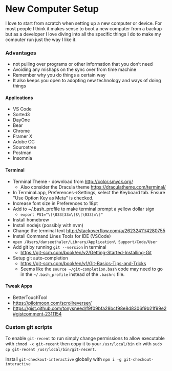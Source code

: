 # New Computer Setup

I love to start from scratch when setting up a new computer or device. For most
people I think it makes sense to boot a new computer from a backup but as a
developer I love diving into all the specific things I do to make my computer
run just the way I like it.

### Advantages

- not pulling over programs or other information that you don’t need
- Avoiding any mishaps on the sync over from time machine
- Remember why you do things a certain way
- It also keeps you open to adopting new technology and ways of doing things

#### Applications

- VS Code
- Sorted3
- DayOne
- Bear
- Chrome
- Framer X
- Adobe CC
- Sourcetree
- Postman
- Insomnia

#### Terminal

- Terminal Theme - download from http://color.smyck.org/
  - Also consider the Dracula theme https://draculatheme.com/terminal/
- In Terminal.app, Preferences->Settings, select the Keyboard tab. Ensure "Use
  Option Key as Meta" is checked.
- Increase font size in Preferences to 18pt
- Add to ~/.bash_profile to make terminal prompt a yellow dollar sign
  - `export PS1="\[\033[33m\]$\[\033[m\]"`
- Install homebrew
- Install nodejs (possibly with nvm)
- Change the terminal text http://stackoverflow.com/a/26232411/4280755
- Install Command Lines Tools for IDE (VSCode)
- `open /Users/danseethaler/Library/Application\ Support/Code/User`
- Add git by running `git --version` in terminal
  - https://git-scm.com/book/en/v2/Getting-Started-Installing-Git
- Setup git auto-completion
  - https://git-scm.com/book/en/v1/Git-Basics-Tips-and-Tricks
  - Seems like the `source ~/git-completion.bash` code may need to go in the `~/.bash_profile` instead of the `.bashrc` file.

#### Tweak Apps

- BetterTouchTool
- https://pilotmoon.com/scrollreverser/
- https://gist.github.com/tonysneed/f9f09bfa28bcf98e8d8306f9b21f99e2#gistcomment-2311154

### Custom git scripts

To enable `git-recent` to run simply change permissions to allow executable with `chmod -x git-recent` then copy it to your `/usr/local/bin` dir with `sudo cp git-recent /usr/local/bin/git-recent`.

Install `git-checkout-interactive` globally with `npm i -g git-checkout-interactive`
